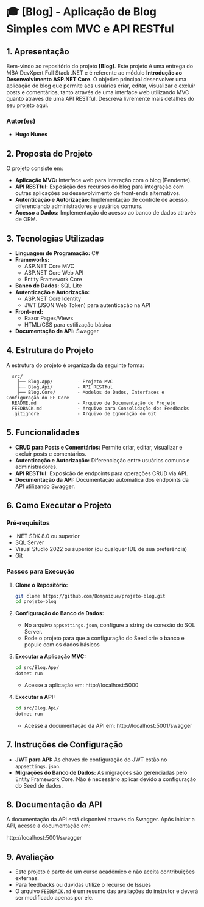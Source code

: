 # 🎓 **[Blog] - Aplicação de Blog Simples com MVC e API RESTful**



## **1. Apresentação** 

Bem-vindo ao repositório do projeto **[Blog]**. Este projeto é uma entrega do MBA DevXpert Full Stack .NET e é referente ao módulo **Introdução ao Desenvolvimento ASP.NET Core**.
O objetivo principal desenvolver uma aplicação de blog que permite aos usuários criar, editar, visualizar e excluir posts e comentários, tanto através de uma interface web utilizando MVC quanto através de uma API RESTful.
Descreva livremente mais detalhes do seu projeto aqui.

### **Autor(es)**
- **Hugo Nunes**

## **2. Proposta do Projeto**

O projeto consiste em:

- **Aplicação MVC:** Interface web para interação com o blog (Pendente).
- **API RESTful:** Exposição dos recursos do blog para integração com outras aplicações ou desenvolvimento de front-ends alternativos.
- **Autenticação e Autorização:** Implementação de controle de acesso, diferenciando administradores e usuários comuns.
- **Acesso a Dados:** Implementação de acesso ao banco de dados através de ORM.

## **3. Tecnologias Utilizadas**

- **Linguagem de Programação:** C#
- **Frameworks:**
  - ASP.NET Core MVC
  - ASP.NET Core Web API
  - Entity Framework Core
- **Banco de Dados:** SQL Lite
- **Autenticação e Autorização:**
  - ASP.NET Core Identity
  - JWT (JSON Web Token) para autenticação na API
- **Front-end:**
  - Razor Pages/Views
  - HTML/CSS para estilização básica
- **Documentação da API:** Swagger

## **4. Estrutura do Projeto**

A estrutura do projeto é organizada da seguinte forma:

```
  src/
    ├── Blog.App/         - Projeto MVC
    ├── Blog.Api/         - API RESTful
    ├── Blog.Core/        - Modelos de Dados, Interfaces e Configuração do EF Core
  README.md               - Arquivo de Documentação do Projeto
  FEEDBACK.md             - Arquivo para Consolidação dos Feedbacks
  .gitignore              - Arquivo de Ignoração do Git
```

## **5. Funcionalidades**

- **CRUD para Posts e Comentários:** Permite criar, editar, visualizar e excluir posts e comentários.
- **Autenticação e Autorização:** Diferenciação entre usuários comuns e administradores.
- **API RESTful:** Exposição de endpoints para operações CRUD via API.
- **Documentação da API:** Documentação automática dos endpoints da API utilizando Swagger.

## **6. Como Executar o Projeto**

### **Pré-requisitos**

- .NET SDK 8.0 ou superior
- SQL Server
- Visual Studio 2022 ou superior (ou qualquer IDE de sua preferência)
- Git

### **Passos para Execução**

1. **Clone o Repositório:**
   
   ```bash
   git clone https://github.com/Domynique/projeto-blog.git
   cd projeto-blog
   ```
   
2. **Configuração do Banco de Dados:**
   
   - No arquivo `appsettings.json`, configure a string de conexão do SQL Server.
   - Rode o projeto para que a configuração do Seed crie o banco e popule com os dados básicos
   
3. **Executar a Aplicação MVC:**
   
   ```bash
   cd src/Blog.App/
   dotnet run
   ```
   
   - Acesse a aplicação em: http://localhost:5000
   
4. **Executar a API:**
   
   ```bash
   cd src/Blog.Api/
   dotnet run
   ```
   
   - Acesse a documentação da API em: http://localhost:5001/swagger

## **7. Instruções de Configuração**

- **JWT para API:** As chaves de configuração do JWT estão no `appsettings.json`.
- **Migrações do Banco de Dados:** As migrações são gerenciadas pelo Entity Framework Core. Não é necessário aplicar devido a configuração do Seed de dados.

## **8. Documentação da API**

A documentação da API está disponível através do Swagger. Após iniciar a API, acesse a documentação em:

http://localhost:5001/swagger

## **9. Avaliação**

- Este projeto é parte de um curso acadêmico e não aceita contribuições externas. 
- Para feedbacks ou dúvidas utilize o recurso de Issues
- O arquivo `FEEDBACK.md` é um resumo das avaliações do instrutor e deverá ser modificado apenas por ele.



